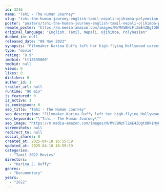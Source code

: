 ```yaml
---
id: 3216
name: "Tahi - The Human Journey"
slug: "tahi-the-human-journey-english-tamil-nepali-ojihimba-polynesian-movie-download"
poster: "posters/tahi-the-human-journey-english-tamil-nepali-ojihimba-polynesian-2022.jpg"
remote_poster: "https://m.media-amazon.com/images/M/MV5BNzFlZmE4ZDgtODk1My00YzA4LTg4ZTEtMzE3MmIwYmYzNTc5XkEyXkFqcGc@._V1_SX300.jpg"
original_language: "English, Tamil, Nepali, Ojihimba, Polynesian"
dubbed_in: null
released_date: "08 Nov 2022"
synopsis: "Filmmaker Karina Duffy left her high-flying Hollywood career for one purpose - to make a film that explores how we are all connected on this planet. Living off the land without a cell phone or modern comforts, Karina traveled to s..."
type: "movie"
rating: "8.9"
imdbid: "tt13535000"
tmdbid: null
views: 0
likes: 0
dislikes: 0
author_id: 1
trailer_url: null
runtime: "90 min"
is_featured: 0
is_active: 1
is_comingsoon: 0
seo_title: "Tahi - The Human Journey"
seo_description: "Filmmaker Karina Duffy left her high-flying Hollywood career for one purpose - to make a film that explores how we are all connected on this planet. Living off the land without a cell phone or modern comforts, Karina traveled to s..."
seo_keywords: "\"Tahi - The Human Journey\""
seo_image: "https://m.media-amazon.com/images/M/MV5BNzFlZmE4ZDgtODk1My00YzA4LTg4ZTEtMzE3MmIwYmYzNTc5XkEyXkFqcGc@._V1_SX300.jpg"
screenshots: null
redirect_to: null
social_shares: 0
created_at: 2025-04-18 16:55:59
updated_at: 2025-04-18 16:55:59
categories:
  - "Tamil 2022 Movies"
directors:
  - "Karina J. Duffy"
genres:
  - "Documentary"
years:
  - "2022"
---
```

